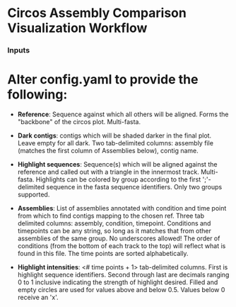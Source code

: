 # Circos Assembly Comparison Visualization Workflow

### Inputs
# Alter config.yaml to provide the following:
* **Reference**: Sequence against which all others will be aligned. Forms the "backbone" of the circos plot. Multi-fasta.

* **Dark contigs**: contigs which will be shaded darker in the final plot. Leave empty for all dark. Two tab-delimited columns: assembly file (matches the first column of Assemblies below), contig name.

 * **Highlight sequences**: Sequence(s) which will be aligned against the reference and called out with a triangle in the innermost track. Multi-fasta. Highlights can be colored by group according to the first ';'-delimited sequence in the fasta sequence identifiers. Only two groups supported.

 * **Assemblies**: List of assemblies annotated with condition and time point from which to find contigs mapping to the chosen ref. Three tab delimited columns: assembly, condition, timepoint. Conditions and timepoints can be any string, so long as it matches that from other assemblies of the same group. No underscores allowed! The order of conditions (from the bottom of each track to the top) will reflect what is found in this file. The time points are sorted alphabetically.

 * **Highlight intensities**: <# time points + 1> tab-delimited columns.  First is highlight sequence identifiers.  Second through last are decimals ranging 0 to 1 inclusive indicating the strength of highlight desired. Filled and empty circles are used for values above and below 0.5.  Values below 0 receive an 'x'.
